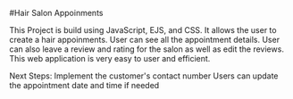 #Hair Salon Appoinments


This Project is build using JavaScript, EJS, and CSS. It allows the user to create a hair appoinments. User can see all the 
appointment details. User can also leave a review and rating for the salon as well as edit the reviews.
This web application is very easy to user and efficient.

Next Steps:
Implement the customer's contact number
Users can update the appointment date and time if needed
